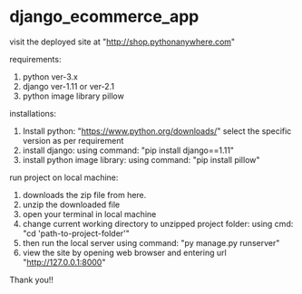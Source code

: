 # django_ecommerce_app
visit the deployed site at "http://shop.pythonanywhere.com"


requirements:
1. python ver-3.x
2. django ver-1.11 or ver-2.1
3. python image library pillow

installations:
1. Install python: "https://www.python.org/downloads/"
      select the specific version as per requirement 
2. install django: using command: "pip install django==1.11"
3. install python image library: using command: "pip install pillow"

run project on local machine:
1. downloads the zip file from here.
2. unzip the downloaded file 
3. open your terminal in local machine
4. change current working directory to unzipped project folder: using cmd: "cd 'path-to-project-folder'"
5. then run the local server using command: "py manage.py runserver"
6. view the site by opening web browser and entering url "http://127.0.0.1:8000"


Thank you!!

